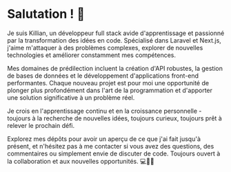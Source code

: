 # Salutation ! 👋

Je suis Killian, un développeur full stack avide d'apprentissage et passionné par la transformation des idées en code. Spécialisé dans Laravel et Next.js, j'aime m'attaquer à des problèmes complexes, explorer de nouvelles technologies et améliorer constamment mes compétences.

Mes domaines de prédilection incluent la création d'API robustes, la gestion de bases de données et le développement d'applications front-end performantes. Chaque nouveau projet est pour moi une opportunité de plonger plus profondément dans l'art de la programmation et d'apporter une solution significative à un problème réel.

Je crois en l'apprentissage continu et en la croissance personnelle - toujours à la recherche de nouvelles idées, toujours curieux, toujours prêt à relever le prochain défi.

Explorez mes dépôts pour avoir un aperçu de ce que j'ai fait jusqu'à présent, et n'hésitez pas à me contacter si vous avez des questions, des commentaires ou simplement envie de discuter de code. Toujours ouvert à la collaboration et aux nouvelles opportunités. 💻🚀🌱
